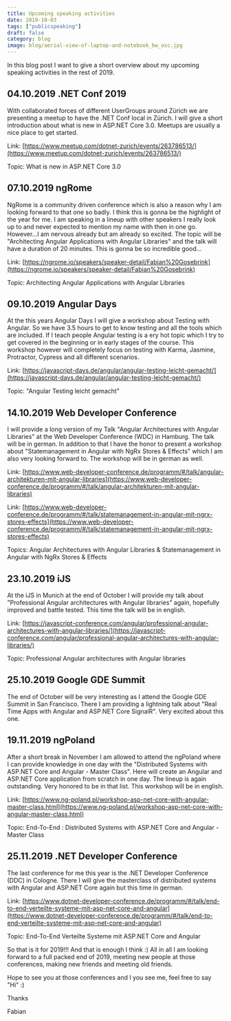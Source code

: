 ```yaml
---
title: Upcoming speaking activities
date: 2019-10-03
tags: ["publicspeaking"]
draft: false
category: blog
image: blog/aerial-view-of-laptop-and-notebook_bw_osc.jpg
---
```


In this blog post I want to give a short overview about my upcoming speaking activities in the rest of 2019.

## 04.10.2019 .NET Conf 2019

With collaborated forces of different UserGroups around Zürich we are presenting a meetup to have the .NET Conf local in Zürich. I will give a short introduction about what is new in ASP.NET Core 3.0. Meetups are usually a nice place to get started.

Link: [https://www.meetup.com/dotnet-zurich/events/263786513/](https://www.meetup.com/dotnet-zurich/events/263786513/)

Topic: What is new in ASP.NET Core 3.0

## 07.10.2019 ngRome

NgRome is a community driven conference which is also a reason why I am looking forward to that one so badly. I think this is gonna be the highlight of the year for me. I am speaking in a lineup with other speakers I really look up to and never expected to mention my name with then in one go. However...I am nervous already but am already so excited. The topic will be "Architecting Angular Applications with Angular Libraries" and the talk will have a duration of 20 minutes. This is gonna be so incredible good...

Link: [https://ngrome.io/speakers/speaker-detail/Fabian%20Gosebrink](https://ngrome.io/speakers/speaker-detail/Fabian%20Gosebrink)

Topic: Architecting Angular Applications with Angular Libraries

## 09.10.2019 Angular Days

At the this years Angular Days I will give a workshop about Testing with Angular. So we have 3.5 hours to get to know testing and all the tools which are included. If I teach people Angular testing is a ery hot topic which I try to get covered in the beginning or in early stages of the course. This workshop however will completely focus on testing with Karma, Jasmine, Protractor, Cypress and all different scenarios.

Link: [https://javascript-days.de/angular/angular-testing-leicht-gemacht/](https://javascript-days.de/angular/angular-testing-leicht-gemacht/)

Topic: "Angular Testing leicht gemacht"

## 14.10.2019 Web Developer Conference

I will provide a long version of my Talk "Angular Architectures with Angular Libraries" at the Web Developer Conference (WDC) in Hamburg. The talk will be in german. In addition to that I have the honor to present a workshop about "Statemanagement in Angular with NgRx Stores & Effects" which I am also very looking forward to. The workshop will be in german as well.

Link: [https://www.web-developer-conference.de/programm/#/talk/angular-architekturen-mit-angular-libraries](https://www.web-developer-conference.de/programm/#/talk/angular-architekturen-mit-angular-libraries)

Link: [https://www.web-developer-conference.de/programm/#/talk/statemanagement-in-angular-mit-ngrx-stores-effects](https://www.web-developer-conference.de/programm/#/talk/statemanagement-in-angular-mit-ngrx-stores-effects)

Topics: Angular Architectures with Angular Libraries & Statemanagement in Angular with NgRx Stores & Effects

## 23.10.2019 iJS

At the iJS in Munich at the end of October I will provide my talk about "Professional Angular architectures with Angular libraries" again, hopefully improved and battle tested. This time the talk will be in english.

Link: [https://javascript-conference.com/angular/professional-angular-architectures-with-angular-libraries/](https://javascript-conference.com/angular/professional-angular-architectures-with-angular-libraries/)

Topic: Professional Angular architectures with Angular libraries

## 25.10.2019 Google GDE Summit

The end of October will be very interesting as I attend the Google GDE Summit in San Francisco. There I am providing a lightning talk about "Real Time Apps with Angular and ASP.NET Core SignalR". Very excited about this one.

## 19.11.2019 ngPoland

After a short break in November I am allowed to attend the ngPoland where I can provide knowledge in one day with the "Distributed Systems with ASP.NET Core and Angular - Master Class". Here will create an Angular and ASP.NET Core application from scratch in one day. The lineup is again outstanding. Very honored to be in that list. This workshop will be in english.

Link: [https://www.ng-poland.pl/workshop-asp-net-core-with-angular-master-class.html](https://www.ng-poland.pl/workshop-asp-net-core-with-angular-master-class.html)

Topic: End-To-End : Distributed Systems with ASP.NET Core and Angular - Master Class

## 25.11.2019 .NET Developer Conference

The last conference for me this year is the .NET Developer Conference (DDC) in Cologne. There I will give the masterclass of distributed systems with Angular and ASP.NET Core again but this time in german.

Link: [https://www.dotnet-developer-conference.de/programm/#/talk/end-to-end-verteilte-systeme-mit-asp-net-core-and-angular](https://www.dotnet-developer-conference.de/programm/#/talk/end-to-end-verteilte-systeme-mit-asp-net-core-and-angular)

Topic: End-To-End Verteilte Systeme mit ASP.NET Core and Angular

So that is it for 2019!!! And that is enough I think :) All in all I am looking forward to a full packed end of 2019, meeting new people at those conferences, making new friends and meeting old friends.

Hope to see you at those conferences and I you see me, feel free to say "Hi" :)

Thanks

Fabian
